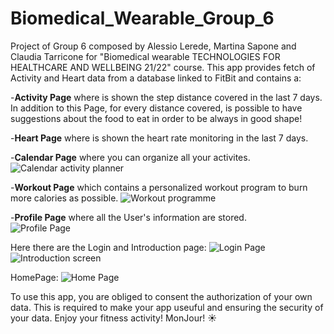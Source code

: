# Biomedical_Wearable_Group_6
Project of Group 6 composed by Alessio Lerede, Martina Sapone and Claudia Tarricone for "Biomedical wearable TECHNOLOGIES FOR HEALTHCARE AND WELLBEING 21/22" course.  This app provides fetch of Activity and Heart data from a database linked to FitBit and contains a: 


-**Activity Page** where is shown the step distance covered in the last 7 days. 
In addition to this Page, for every distance covered, is possible to have suggestions about the food to eat in order to be always in good shape! 


-**Heart Page** where is shown the heart rate monitoring in the last 7 days. 


-**Calendar Page** where you can organize all your activites.
![Calendar activity planner](https://user-images.githubusercontent.com/100702412/176897744-6ad0e263-e65d-41c5-a261-d54520c73ca6.jpg)


-**Workout Page** which contains a personalized workout program to burn more calories as possible. 
![Workout programme](https://user-images.githubusercontent.com/100702412/176897889-33edd564-bd6e-4ba2-8adf-73c981471d89.jpg)


-**Profile Page** where all the User's information are stored.  
![Profile Page](https://user-images.githubusercontent.com/100702412/176897918-70e17490-6fed-4183-bc53-82e1be1ed044.jpg)

Here there are the Login and Introduction page:
![Login Page](https://user-images.githubusercontent.com/100702412/176897953-c79d2210-2025-4030-b48f-eca7319b4e3d.jpg)
![Introduction screen](https://user-images.githubusercontent.com/100702412/176897965-7a61cdab-9c84-46da-8275-38b75da0dc5a.jpg)


HomePage:
![Home Page](https://user-images.githubusercontent.com/100702412/176897992-997827dc-06f1-4d6f-a880-934eaf812091.jpg)


To use this app, you are obliged to consent the authorization of your own data. This is required to make your app useuful and ensuring the security of your data.  Enjoy your fitness activity! MonJour! ☀️

